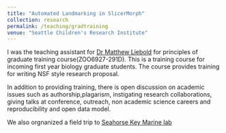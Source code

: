 ```yaml
---
title: "Automated Landmarking in SlicerMorph"
collection: research
permalink: /teaching/gradtraining
venue: "Seattle Children's Research Institute"
---
```


I was the teaching assistant for [Dr Matthew Liebold](http://www.leiboldlab.com/) for principles of graduate training course(ZOO6927-291D).
This is a training course for incoming first year biology graduate students. The course provides training for writing NSF style research proposal. 

In addition to providing training, there is open discussion on  academic issues such as authorship,plagarism, instigating research collaborations, giving talks at conference, outreach, non academic science careers and reproducibility and open data model.

We also orgnanized a field trip to [Seahorse Key Marine lab](https://ncbs.ifas.ufl.edu/seahorse-key-marine-laboratory/)

